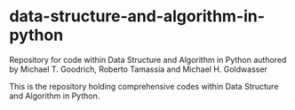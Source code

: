 # data-structure-and-algorithm-in-python
Repository for code within Data Structure and Algorithm in Python authored by Michael T. Goodrich, Roberto Tamassia and Michael H. Goldwasser

This is the repository holding comprehensive codes within Data Structure and Algorithm in Python.
